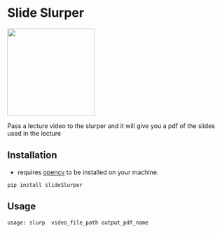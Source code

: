 # Slide Slurper
<img src="https://3.bp.blogspot.com/-HpALEpUJ15E/VPN6m4oD5lI/AAAAAAAAOLE/GFmlj4TWE6w/s1600/slurp-through-a-straw.jpg" width="200">

Pass a lecture video to the slurper and it will give you a pdf of the slides used in the lecture

## Installation

- requires [opencv](https://opencv.org/) to be installed on your machine.
```
pip install slideSlurper
```

## Usage

```
usage: slurp  video_file_path output_pdf_name
```
